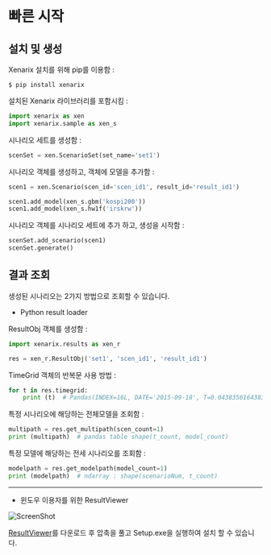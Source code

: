 # 빠른 시작

## 설치 및 생성

Xenarix 설치를 위해 pip를 이용함 :

``` {.sourceCode .bash}
$ pip install xenarix
```

설치된 Xenarix 라이브러리를 포함시킴 :
```python
import xenarix as xen
import xenarix.sample as xen_s
```

시나리오 세트를 생성함 :

```python
scenSet = xen.ScenarioSet(set_name='set1')
```

시나리오 객체를 생성하고, 객체에 모델을 추가함 :

```python
scen1 = xen.Scenario(scen_id='scen_id1', result_id='result_id1')

scen1.add_model(xen_s.gbm('kospi200'))
scen1.add_model(xen_s.hw1f('irskrw'))
```

시나리오 객체를 시나리오 세트에 추가 하고, 생성을 시작함 :

```python
scenSet.add_scenario(scen1)
scenSet.generate()
```

## 결과 조회

생성된 시나리오는 2가지 방법으로 조회할 수 있습니다.

* Python result loader

ResultObj 객체를 생성함 :

```python
import xenarix.results as xen_r

res = xen_r.ResultObj('set1', 'scen_id1', 'result_id1') 
```

TimeGrid 객체의 반복문 사용 방법 :

```python
for t in res.timegrid:
    print (t)  # Pandas(INDEX=16L, DATE='2015-09-18', T=0.043835616438356005, DT=0.0027397260273970005)
```

특정 시나리오에 해당하는 전체모델을 조회함 :

```python
multipath = res.get_multipath(scen_count=1)
print (multipath)  # pandas table shape(t_count, model_count)
```

특정 모델에 해당하는 전세 시나리오를 조회함 :
```python
modelpath = res.get_modelpath(model_count=1)
print (modelpath)  # ndarray : shape(scenarioNum, t_count)
```

---------------------------------------

* 윈도우 이용자를 위한 ResultViewer

![ScreenShot](/resultviewer.png)

[ResultViewer](https://github.com/minikie/xenarix/releases/download/v0.1.18/XenarixResultViewer_0_1_18.zip)를 다운로드 후 압축을 풀고 Setup.exe을 실행하여 설치 할 수 있습니다.




